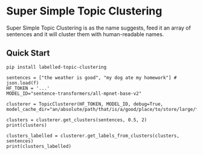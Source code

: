 # Super Simple Topic Clustering

Super Simple Topic Clustering is as the name suggests, feed it an array of sentences and it will cluster them with human-readable names.

## Quick Start

`pip install labelled-topic-clustering`

```
sentences = ["the weather is good", "my dog ate my homework"] # json.load(f)
HF_TOKEN = '...'
MODEL_ID="sentence-transformers/all-mpnet-base-v2"

clusterer = TopicClusterer(HF_TOKEN, MODEL_ID, debug=True, model_cache_dir="an/absolute/path/that/is/a/good/place/to/store/large/files")

clusters = clusterer.get_clusters(sentences, 0.5, 2)
print(clusters)

clusters_labelled = clusterer.get_labels_from_clusters(clusters, sentences)
print(clusters_labelled)
```
